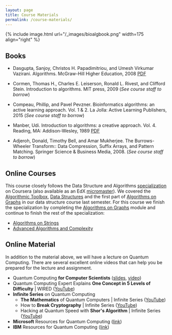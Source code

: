 ```yaml
---
layout: page
title: Course Materials
permalink: /course-materials/
---
```


{% include image.html url="/_images/bioalgbook.png" width=175 align="right" %}

## Books


* Dasgupta, Sanjoy, Christos H. Papadimitriou, and Umesh Virkumar Vazirani. Algorithms. McGraw-Hill Higher Education, 2008 <a href="http://algorithmics.lsi.upc.edu/docs/Dasgupta-Papadimitriou-Vazirani.pdf"> PDF </a>

* Cormen, Thomas H., Charles E. Leiserson, Ronald L. Rivest, and Clifford Stein. Introduction to algorithms. MIT press, 2009 (*See course staff to borrow*)

* Compeau, Phillip, and Pavel Pevzner. Bioinformatics algorithms: an active learning approach. Vol. 1 & 2. La Jolla: Active Learning Publishers, 2015 (*See course staff to borrow*)

* Manber, Udi. Introduction to algorithms: a creative approach. Vol. 4. Reading, MA: Addison-Wesley, 1989 <a href="https://doc.lagout.org/science/0_Computer%20Science/2_Algorithms/Introduction%20to%20Algorithms_%20A%20Creative%20Approach%20%5BManber%201989-01-11%5D.pdf">PDF</a>

* Adjeroh, Donald, Timothy Bell, and Amar Mukherjee. The Burrows-Wheeler Transform:: Data Compression, Suffix Arrays, and Pattern Matching. Springer Science & Business Media, 2008. (*See course staff to borrow*)

## Online Courses

This course closely follows the Data Structure and Algorithms <a href="https://www.coursera.org/specializations/data-structures-algorithms">specialization</a> on Coursera (also available as an EdX <a href="https://www.edx.org/micromasters/ucsandiegox-algorithms-and-data-structures">micromaster</a>). We covered the <a href="https://www.coursera.org/learn/algorithmic-toolbox">Algorithmic Toolbox</a>, <a href="https://www.coursera.org/learn/data-structures">Data Structures</a> and the first part of <a href="https://www.coursera.org/learn/algorithms-on-graphs">Algorithms on Graphs</a> in our data structure course last semester. For this course we finish the specialization by completing the <a href="https://www.coursera.org/learn/algorithms-on-graphs">Algorithms on Graphs</a> module and continue to finish the rest of the specialization:

* <a href="https://www.coursera.org/learn/algorithms-on-strings">Algorithms on Strings</a>
* <a href="https://www.coursera.org/learn/advanced-algorithms-and-complexity">Advanced Algorithms and Complexity</a>

## Online Material
In addition to the material above, we will have a lecture on Quantum Computing. There are several excellent online videos that can help you be prepared for the lecture and assignment.
* Quantum Computing **for Computer Scientists** (<a href="https://www.microsoft.com/en-us/research/uploads/prod/2018/05/40655.compressed.pdf">slides</a>, <a href="https://www.youtube.com/watch?v=F_Riqjdh2oM">video</a>)
* Quantum Computing Expert Explains **One Concept in 5 Levels of Difficulty** | WIRED
(<a href="https://www.youtube.com/watch?v=OWJCfOvochA">YouTube</a>)
* **Infinite Series** on Quantum Computing
	* **The Mathematics** of Quantum Computers | Infinite Series (<a href="https://www.youtube.com/watch?v=IrbJYsep45E">YouTube</a>)
	* How to **Break Cryptography** | Infinite Series (<a href="https://www.youtube.com/watch?v=12Q3Mrh03Gk">YouTube</a>)
	* Hacking at Quantum Speed with **Shor's Algorithm** | Infinite Series (<a href="https://www.youtube.com/watch?v=wUwZZaI5u0c">YouTube</a>)
* **Microsoft** Resources for Quantum Computing (<a href="https://www.microsoft.com/en-us/quantum/">link</a>)
* **IBM** Resources for Quantum Computing (<a href="https://www.research.ibm.com/ibm-q/">link</a>)

